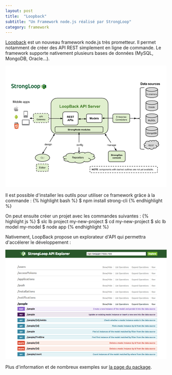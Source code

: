 ```yaml
---
layout: post
title:  "Loopback"
subtitle: "Un Framework node.js réalisé par StrongLoop"
category: framework 
---
```


[Loopback][loopback] est un nouveau framework node.js très prometteur.
Il permet notamment de créer des API REST simplement en ligne de
commande. Le framework supporte nativement plusieurs bases de données
(MySQL, MongoDB, Oracle...). 

<img src="/images/posts/loopback2.png" width="600px"/>

Il est possible d'installer les outils pour utiliser ce framework grâce
à la commande :
{% highlight bash %}
$ npm install strong-cli
{% endhighlight %}

On peut ensuite créer un projet avec les commandes suivantes : 
{% highlight js %}
$ slc lb project my-new-project
$ cd my-new-project
$ slc lb model my-model
$ node app 
{% endhighlight %}

Nativement, LoopBack propose un explorateur d'API qui permettra
d'accélerer le développement :

<img src="/images/posts/loopback.png" width="600px"/>

Plus d'information et de nombreux exemples sur [la page du package][loopback].

[loopback]: http://loopback.io/
